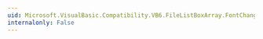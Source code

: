 ```yaml
---
uid: Microsoft.VisualBasic.Compatibility.VB6.FileListBoxArray.FontChanged
internalonly: False
---
```

